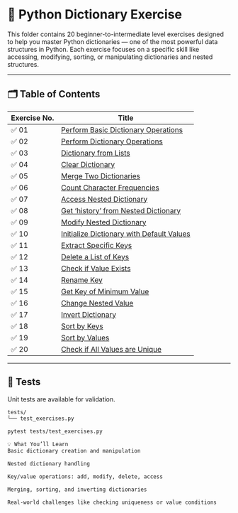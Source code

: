 # 📘 Python Dictionary Exercise

This folder contains 20 beginner-to-intermediate level exercises designed to help you master Python dictionaries — one of the most powerful data structures in Python. Each exercise focuses on a specific skill like accessing, modifying, sorting, or manipulating dictionaries and nested structures.

---

## 🗂️ Table of Contents

| Exercise No. | Title                                                                                      |
|--------------|--------------------------------------------------------------------------------------------|
| ✅ 01         | [Perform Basic Dictionary Operations](./Exercise01%20(Perform%20basic%20dictionary%20operations).py)              |
| ✅ 02         | [Perform Dictionary Operations](./Exercise02%20(Perform%20dictionary%20operations).py)                              |
| ✅ 03         | [Dictionary from Lists](./Exercise03%20(Dictionary%20from%20Lists).py)                                                |
| ✅ 04         | [Clear Dictionary](./Exercise04%20(Clear%20Dictionary).py)                                                            |
| ✅ 05         | [Merge Two Dictionaries](./Exercise05%20(Merge%20two%20Python%20dictionaries%20into%20one).py)                       |
| ✅ 06         | [Count Character Frequencies](./Exercise06%20(Count%20Character%20Frequencies).py)                                   |
| ✅ 07         | [Access Nested Dictionary](./Exercise07%20(Access%20Nested%20Dictionary).py)                                         |
| ✅ 08         | [Get ‘history’ from Nested Dictionary](./Exercise08%20(Print%20the%20value%20of%20key%20%E2%80%98history%E2%80%99%20from%20nested%20dict).py) |
| ✅ 09         | [Modify Nested Dictionary](./Exercise09%20(Modify%20Nested%20Dictionary).py)                                         |
| ✅ 10         | [Initialize Dictionary with Default Values](./Exercise10%20(Initialize%20dictionary%20with%20default%20values).py)  |
| ✅ 11         | [Extract Specific Keys](./Exercise11%20(Create%20a%20dictionary%20by%20extracting%20the%20keys%20from%20a%20given%20dictionary).py) |
| ✅ 12         | [Delete a List of Keys](./Exercise12%20(Delete%20a%20list%20of%20keys%20from%20a%20dictionary).py)                  |
| ✅ 13         | [Check if Value Exists](./Exercise13%20(Check%20if%20a%20value%20exists%20in%20a%20dictionary).py)                   |
| ✅ 14         | [Rename Key](./Exercise14%20(Rename%20key%20of%20a%20dictionary).py)                                                  |
| ✅ 15         | [Get Key of Minimum Value](./Exercise15%20(Get%20the%20key%20of%20a%20minimum%20value).py)                           |
| ✅ 16         | [Change Nested Value](./Exercise16%20(Change%20value%20of%20a%20key%20in%20a%20nested%20dictionary).py)             |
| ✅ 17         | [Invert Dictionary](./Exercise17%20(Invert%20Dictionary).py)                                                         |
| ✅ 18         | [Sort by Keys](./Exercise18%20(Sort%20Dictionary%20by%20Keys).py)                                                    |
| ✅ 19         | [Sort by Values](./Exercise19%20(Sort%20Dictionary%20by%20Values).py)                                                |
| ✅ 20         | [Check if All Values are Unique](./Exercise20%20(Check%20if%20All%20Values%20are%20Unique).py)                      |

---

## 🧪 Tests

Unit tests are available for validation.

```bash
tests/
└── test_exercises.py

pytest tests/test_exercises.py

💡 What You’ll Learn
Basic dictionary creation and manipulation

Nested dictionary handling

Key/value operations: add, modify, delete, access

Merging, sorting, and inverting dictionaries

Real-world challenges like checking uniqueness or value conditions